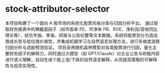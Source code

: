 # stock-attributor-selector
本项目构建了一个面向 A 股市场的系统化股票风格分类与归因分析平台。 通过提取财务报表中的横截面因子（如市盈率 PE、市净率 PB、ROE、净利润/营收同比增长等），结合年报、季报、研报与公告纪要等文本数据，系统将股票划分为高估值成长型与低估值价值型，并集成机器学习与自然语言处理方法，进行多维度涨跌归因分析与选股预测验证。  项目采用随机森林模型对各类股票进行归因，量化主要财务因子的解释力，同时通过大模型（如 GPT/Claude）对企业公告与研报内容进行语义理解，自动生成个股上涨/下跌的自然语言解释，从而提高策略的可解释性与投资实用性。
